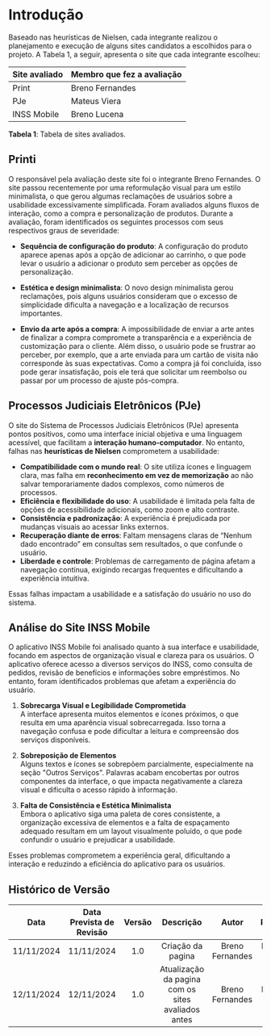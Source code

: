 # Introdução

Baseado nas heurísticas de Nielsen, cada integrante realizou o planejamento e execução de alguns sites candidatos a escolhidos para o projeto. A Tabela 1, a seguir, apresenta o site que cada integrante escolheu:

| Site avaliado | Membro que fez a avaliação |
| ------------- | -------------------------- |
| Print         | Breno Fernandes            |
| PJe           | Mateus Viera               |
| INSS Mobile   | Breno Lucena               |

**Tabela 1**: Tabela de sites avaliados.

## Printi

O responsável pela avaliação deste site foi o integrante Breno Fernandes. O site passou recentemente por uma reformulação visual para um estilo minimalista, o que gerou algumas reclamações de usuários sobre a usabilidade excessivamente simplificada. Foram avaliados alguns fluxos de interação, como a compra e personalização de produtos. Durante a avaliação, foram identificados os seguintes processos com seus respectivos graus de severidade:

- **Sequência de configuração do produto**: A configuração do produto aparece apenas após a opção de adicionar ao carrinho, o que pode levar o usuário a adicionar o produto sem perceber as opções de personalização.

- **Estética e design minimalista**: O novo design minimalista gerou reclamações, pois alguns usuários consideram que o excesso de simplicidade dificulta a navegação e a localização de recursos importantes.

- **Envio da arte após a compra**: A impossibilidade de enviar a arte antes de finalizar a compra compromete a transparência e a experiência de customização para o cliente. Além disso, o usuário pode se frustrar ao perceber, por exemplo, que a arte enviada para um cartão de visita não corresponde às suas expectativas. Como a compra já foi concluída, isso pode gerar insatisfação, pois ele terá que solicitar um reembolso ou passar por um processo de ajuste pós-compra.

## Processos Judiciais Eletrônicos (PJe)

O site do Sistema de Processos Judiciais Eletrônicos (PJe) apresenta pontos positivos, como uma interface inicial objetiva e uma linguagem acessível, que facilitam a **interação humano-computador**. No entanto, falhas nas **heurísticas de Nielsen** comprometem a usabilidade:

- **Compatibilidade com o mundo real**: O site utiliza ícones e linguagem clara, mas falha em **reconhecimento em vez de memorização** ao não salvar temporariamente dados complexos, como números de processos.
- **Eficiência e flexibilidade do uso**: A usabilidade é limitada pela falta de opções de acessibilidade adicionais, como zoom e alto contraste.
- **Consistência e padronização**: A experiência é prejudicada por mudanças visuais ao acessar links externos.
- **Recuperação diante de erros**: Faltam mensagens claras de “Nenhum dado encontrado” em consultas sem resultados, o que confunde o usuário.
- **Liberdade e controle**: Problemas de carregamento de página afetam a navegação contínua, exigindo recargas frequentes e dificultando a experiência intuitiva.

Essas falhas impactam a usabilidade e a satisfação do usuário no uso do sistema.

## Análise do Site INSS Mobile

O aplicativo INSS Mobile foi analisado quanto à sua interface e usabilidade, focando em aspectos de organização visual e clareza para os usuários. O aplicativo oferece acesso a diversos serviços do INSS, como consulta de pedidos, revisão de benefícios e informações sobre empréstimos. No entanto, foram identificados problemas que afetam a experiência do usuário.

1. **Sobrecarga Visual e Legibilidade Comprometida**  
   A interface apresenta muitos elementos e ícones próximos, o que resulta em uma aparência visual sobrecarregada. Isso torna a navegação confusa e pode dificultar a leitura e compreensão dos serviços disponíveis.

2. **Sobreposição de Elementos**  
   Alguns textos e ícones se sobrepõem parcialmente, especialmente na seção "Outros Serviços". Palavras acabam encobertas por outros componentes da interface, o que impacta negativamente a clareza visual e dificulta o acesso rápido à informação.

3. **Falta de Consistência e Estética Minimalista**  
   Embora o aplicativo siga uma paleta de cores consistente, a organização excessiva de elementos e a falta de espaçamento adequado resultam em um layout visualmente poluído, o que pode confundir o usuário e prejudicar a usabilidade.

Esses problemas comprometem a experiência geral, dificultando a interação e reduzindo a eficiência do aplicativo para os usuários.

## Histórico de Versão

|    Data    | Data Prevista de Revisão | Versão |                     Descrição                      |      Autor      |   Revisor    |
| :--------: | :----------------------: | :----: | :------------------------------------------------: | :-------------: | :----------: |
| 11/11/2024 |        11/11/2024        |  1.0   |                 Criação da pagina                  | Breno Fernandes | Mateus Viera |
| 12/11/2024 |        12/11/2024        |  1.0   | Atualização da pagina com os sites avaliados antes | Breno Fernandes | Mateus Viera |

